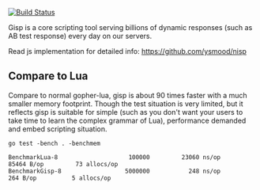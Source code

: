 [![Build Status](https://travis-ci.org/ysmood/gisp.svg)](https://travis-ci.org/ysmood/gisp)

Gisp is a core scripting tool serving billions of
dynamic responses (such as AB test response) every day on our servers.

Read js implementation for detailed info: https://github.com/ysmood/nisp

## Compare to Lua

Compare to normal gopher-lua, gisp is about 90 times faster with a much smaller memory footprint.
Though the test situation is very limited, but it reflects gisp is suitable for
simple (such as you don't want your users to take time to learn the complex grammar of Lua), performance demanded and embed scripting situation.

`go test -bench . -benchmem`

```
BenchmarkLua-8                	  100000	     23060 ns/op	   85464 B/op	      73 allocs/op
BenchmarkGisp-8               	 5000000	       248 ns/op	     264 B/op	       5 allocs/op
```